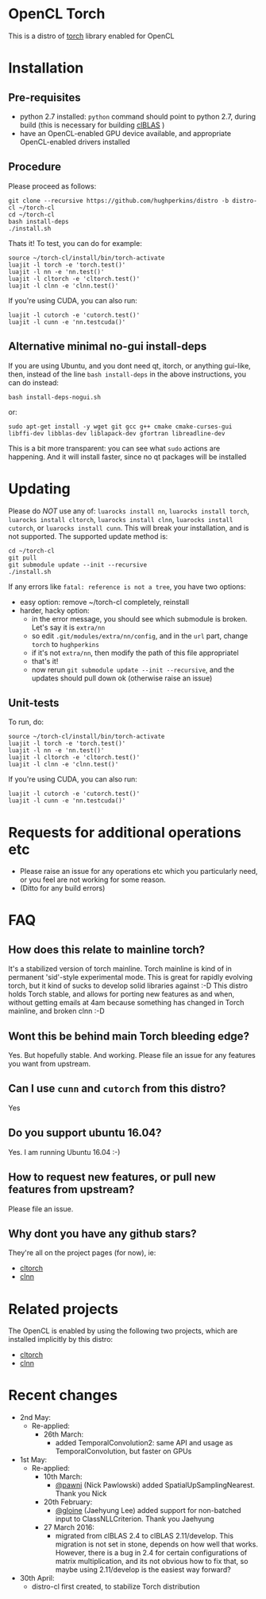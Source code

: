 # OpenCL Torch

This is a distro of [torch](http://torch.ch) library enabled for OpenCL

# Installation

## Pre-requisites

* python 2.7 installed: `python` command should point to python 2.7, during build (this is necessary for building [clBLAS](https://github.com/clMathLibraries/clBLAS) )
* have an OpenCL-enabled GPU device available, and appropriate OpenCL-enabled drivers installed

## Procedure

Please proceed as follows:
```
git clone --recursive https://github.com/hughperkins/distro -b distro-cl ~/torch-cl
cd ~/torch-cl
bash install-deps
./install.sh
```
Thats it!  To test, you can do for example:
```
source ~/torch-cl/install/bin/torch-activate
luajit -l torch -e 'torch.test()'
luajit -l nn -e 'nn.test()'
luajit -l cltorch -e 'cltorch.test()'
luajit -l clnn -e 'clnn.test()'
```
If you're using CUDA, you can also run:
```
luajit -l cutorch -e 'cutorch.test()'
luajit -l cunn -e 'nn.testcuda()'
```

## Alternative minimal no-gui install-deps

If you are using Ubuntu, and you dont need qt, itorch, or anything gui-like, then, instead of the line `bash install-deps` in the above instructions,
you can do instead:
```
bash install-deps-nogui.sh
```
or:
```
sudo apt-get install -y wget git gcc g++ cmake cmake-curses-gui libffi-dev libblas-dev liblapack-dev gfortran libreadline-dev
```

This is a bit more transparent: you can see what `sudo` actions are happening.  And it will install faster, since no qt packages will be installed

# Updating

Please do *NOT* use any of: `luarocks install nn`, `luarocks install torch`, `luarocks install cltorch`, `luarocks install clnn`,
`luarocks install cutorch`, or `luarocks install cunn`.  This will break your installation, and is not supported.  The supported update method is:
```
cd ~/torch-cl
git pull
git submodule update --init --recursive
./install.sh
```
If any errors like `fatal: reference is not a tree`, you have two options:
* easy option: remove ~/torch-cl completely, reinstall
* harder, hacky option:
  * in the error message, you should see which submodule is broken.  Let's say it is `extra/nn`
  * so edit `.git/modules/extra/nn/config`, and in the `url` part, change `torch` to `hughperkins`
  * if it's not `extra/nn`, then modify the path of this file appropriatel
  * that's it!
  * now rerun `git submodule update --init --recursive`, and the updates should pull down ok (otherwise raise an issue)

## Unit-tests

To run, do:
```
source ~/torch-cl/install/bin/torch-activate
luajit -l torch -e 'torch.test()'
luajit -l nn -e 'nn.test()'
luajit -l cltorch -e 'cltorch.test()'
luajit -l clnn -e 'clnn.test()'
```
If you're using CUDA, you can also run:
```
luajit -l cutorch -e 'cutorch.test()'
luajit -l cunn -e 'nn.testcuda()'
```

# Requests for additional operations etc

* Please raise an issue for any operations etc which you particularly need, or you feel are not working for some reason.
* (Ditto for any build errors)

# FAQ

## How does this relate to mainline torch?

It's a stabilized version of torch mainline.  Torch mainline is kind of in permanent 'sid'-style
experimental mode.  This is great for rapidly evolving torch, but it kind of sucks to develop solid
libraries against :-D  This distro holds Torch stable, and allows for porting new features as and when,
without getting emails at 4am because something has changed in Torch mainline, and broken clnn :-D

## Wont this be behind main Torch bleeding edge?

Yes.  But hopefully stable.  And working.  Please file an issue for any features you want from upstream.

## Can I use `cunn` and `cutorch` from this distro?

Yes

## Do you support ubuntu 16.04?

Yes.  I am running Ubuntu 16.04 :-)

## How to request new features, or pull new features from upstream?

Please file an issue.

## Why dont you have any github stars?

They're all on the project pages (for now), ie:
* [cltorch](https://github.com/hughperkins/cltorch)
* [clnn](https://github.com/hughperkins/clnn)

# Related projects

The OpenCL is enabled by using the following two projects, which are installed implicitly by this distro:
* [cltorch](https://github.com/hughperkins/cltorch)
* [clnn](https://github.com/hughperkins/clnn)

# Recent changes

* 2nd May:
  * Re-applied:
    * 26th March:
      * added TemporalConvolution2: same API and usage as TemporalConvolution, but faster on GPUs
* 1st May:
  * Re-applied:
    * 10th March:
      * [@pawni](https://github.com/pawni) (Nick Pawlowski) added SpatialUpSamplingNearest.  Thank you Nick
    * 20th February:
      * [@gloine](https://github.com/gloine) (Jaehyung Lee) added support for non-batched input to ClassNLLCriterion.  Thank you Jaehyung
    * 27 March 2016:
      * migrated from clBLAS 2.4 to clBLAS 2.11/develop. This migration is not set in stone, depends on how well that works. However, there is a bug in 2.4 for certain configurations of matrix multiplication, and its not obvious how to fix that, so maybe using 2.11/develop is the easiest way forward?
* 30th April:
  * distro-cl first created, to stabilize Torch distribution

